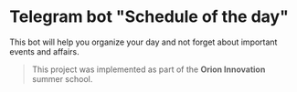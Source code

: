 # Telegram bot "Schedule of the day"

This bot will help you organize your day and not forget about important events and affairs.


> This project was implemented as part of the **Orion Innovation** summer school.